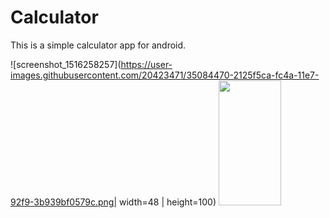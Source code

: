 # Calculator
This is a simple calculator app for android.

![screenshot_1516258257](https://user-images.githubusercontent.com/20423471/35084470-2125f5ca-fc4a-11e7-92f9-3b939bf0579c.png| width=48 | height=100)
<img src="https://user-images.githubusercontent.com/20423471/35084470-2125f5ca-fc4a-11e7-92f9-3b939bf0579c.png" width="100px" height="200px" />
